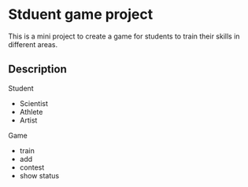 # Stduent game project

This is a mini project to create a game for students to train their skills in different areas.

## Description

Student

- Scientist
- Athlete
- Artist

Game

- train
- add
- contest
- show status
